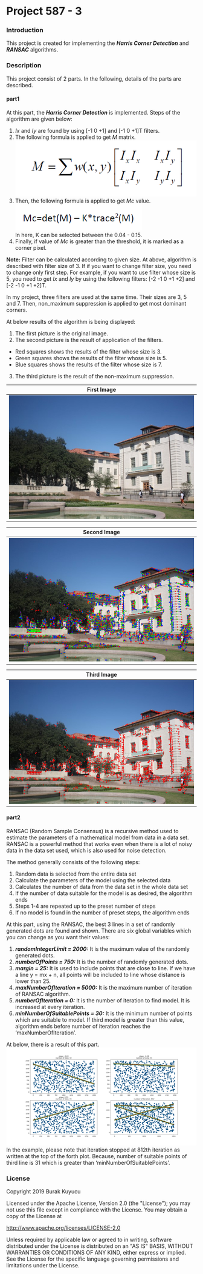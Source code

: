 Project 587 - 3
===============

### Introduction
This project is created for implementing the _**Harris Corner Detection**_ and _**RANSAC**_ algorithms.

### Description
This project consist of 2 parts. In the following, details of the parts are described.

#### part1
At this part, the _**Harris Corner Detection**_ is implemented. Steps of the algorithm are given below:

1) _Ix_ and _Iy_ are found by using [-1 0 +1] and [-1 0 +1]T filters.<br>
2) The following formula is applied to get _M_ matrix.<br>
![Image](extras/1.png)<br>
3) Then, the following formula is applied to get _Mc_ value.<br>
![Image](extras/2.png)<br>
In here, K can be selected between the 0.04 - 0.15.<br>
4) Finally, if value of _Mc_ is greater than the threshold, it is marked as a corner pixel.<br>

**Note:** Filter can be calculated according to given size. At above, algorithm is described with filter size of 3. If if you want to change filter size, you need to change only first step. For example, if you want to use filter whose size is 5, you need to  get _Ix_ and _Iy_ by using the following filters: [-2 -1 0 +1 +2] and [-2 -1 0 +1 +2]T.

In my project, three filters are used at the same time. Their sizes are 3, 5 and 7. Then, non_maximum suppression is applied to get most dominant corners.

At below results of the algorithm is being displayed:

1) The first picture is the original image.<br>
2) The second picture is the result of application of the filters.

* Red squares shows the results of the filter whose size is 3.
* Green squares shows the results of the filter whose size is 5.
* Blue squares shows the results of the filter whose size is 7.

3) The third picture is the result of the non-maximum suppression.<br>

First Image            |
---------------------- |
![Image](extras/3.jpg) |

Second Image           |
---------------------- |
![Image](extras/4.png) |

Third Image            |
---------------------- |
![Image](extras/5.png) |

#### part2
RANSAC (Random Sample Consensus) is a recursive method used to estimate the parameters of a mathematical model from data in a data set. RANSAC is a powerful method that works even when there is a lot of noisy data in the data set used, which is also used for noise detection. 

The method generally consists of the following steps:

1) Random data is selected from the entire data set<br>
2) Calculate the parameters of the model using the selected data<br>
3) Calculates the number of data from the data set in the whole data set<br>
4) If the number of data suitable for the model is as desired, the algorithm ends<br>
5) Steps 1-4 are repeated up to the preset number of steps<br>
6) If no model is found in the number of preset steps, the algorithm ends<br>

At this part, using the RANSAC, the best 3 lines in a set of randomly generated dots are found and shown. There are six global variables which you can change as you want their values:

1) _**randomIntegerLimit = 2000:**_ It is the maximum value of the randomly generated dots.<br>
2) _**numberOfPoints = 750:**_ It is the number of randomly generated dots.<br>
3) _**margin = 25:**_ It is used to include points that are close to line. If we have a line y = mx + n, all points will be included to line whose distance is lower than 25.<br>
4) _**maxNumberOfIteration = 5000:**_ It is the maximum number of iteration of RANSAC algorithm. <br>
5) _**numberOfIteration = 0:**_ It is the number of iteration to find model. It is increased at every iteration.<br>
6) _**minNumberOfSuitablePoints = 30:**_ It is the minimum number of points which are suitable to model. If third model is greater than this value, algorithm ends before number of iteration reaches the ‘maxNumberOfIteration’.<br>

At below, there is a result of this part.
![Image](extras/6.png)
In the example, please note that iteration stopped at 812th iteration as written at the top of the forth plot. Because, number of suitable points of third line is 31 which is greater than ‘minNumberOfSuitablePoints’.

### License
Copyright 2019 Burak Kuyucu

Licensed under the Apache License, Version 2.0 (the "License");
you may not use this file except in compliance with the License.
You may obtain a copy of the License at

http://www.apache.org/licenses/LICENSE-2.0

Unless required by applicable law or agreed to in writing, software
distributed under the License is distributed on an "AS IS" BASIS,
WITHOUT WARRANTIES OR CONDITIONS OF ANY KIND, either express or implied.
See the License for the specific language governing permissions and
limitations under the License.


